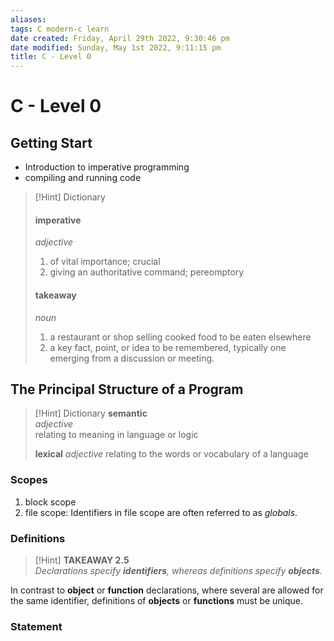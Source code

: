 ```yaml
---
aliases: 
tags: C modern-c learn 
date created: Friday, April 29th 2022, 9:30:46 pm
date modified: Sunday, May 1st 2022, 9:11:15 pm
title: C - Level 0
---
```


# C - Level 0

## Getting Start

- Introduction to imperative programming
- compiling and running code

> [!Hint] Dictionary
> #### imperative
> _adjective_
> 1. of vital importance; crucial
> 2. giving an authoritative command; pereomptory
>
> #### takeaway
> _noun_
> 1. a restaurant or shop selling cooked food to be eaten elsewhere
> 2. a key fact, point, or idea to be remembered, typically one emerging from a discussion or meeting.

## The Principal Structure of a Program

> [!Hint] Dictionary
> **semantic**  
> *adjective*  
> relating to meaning in language or logic
>
> **lexical**
> *adjective*
> relating to the words or vocabulary of a language


### Scopes
1. block scope
2. file scope: Identifiers in file scope are often referred to as _globals_.

### Definitions

> [!Hint] **TAKEAWAY 2.5**  
> *Declarations specify **identifiers**, whereas definitions specify **objects**.*

In contrast to **object** or **function** declarations, where several are allowed for the same identifier, definitions of **objects** or **functions** must be unique.

### Statement


